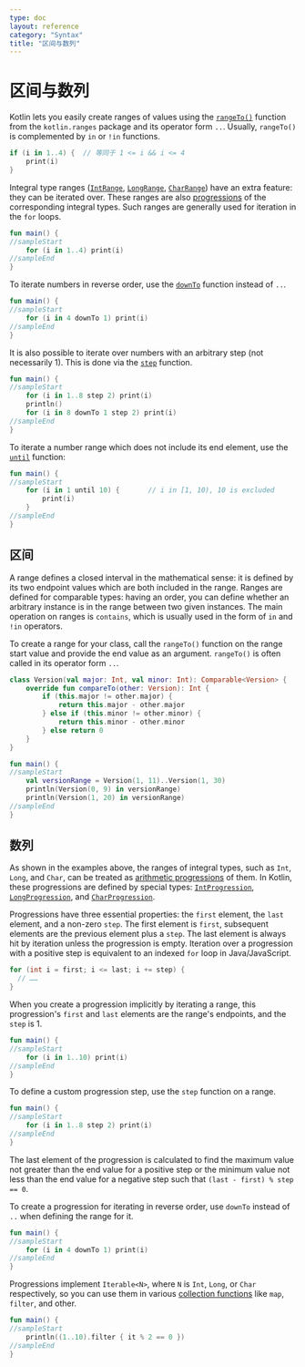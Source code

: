 ```yaml
---
type: doc
layout: reference
category: "Syntax"
title: "区间与数列"
---
```


# 区间与数列

Kotlin lets you easily create ranges of values using the [`rangeTo()`](https://kotlinlang.org/api/latest/jvm/stdlib/kotlin.ranges/range-to.html) function from the `kotlin.ranges` package and its operator form `..`.
Usually, `rangeTo()` is complemented by `in` or `!in` functions.



```kotlin
if (i in 1..4) {  // 等同于 1 <= i && i <= 4
    print(i)
}
```


Integral type ranges ([`IntRange`](https://kotlinlang.org/api/latest/jvm/stdlib/kotlin.ranges/-int-range/index.html), [`LongRange`](https://kotlinlang.org/api/latest/jvm/stdlib/kotlin.ranges/-long-range/index.html), [`CharRange`](https://kotlinlang.org/api/latest/jvm/stdlib/kotlin.ranges/-char-range/index.html)) have an extra feature: they can be iterated over.
These ranges are also [progressions](https://en.wikipedia.org/wiki/Arithmetic_progression) of the corresponding integral types.
Such ranges are generally used for iteration in the `for` loops.



```kotlin
fun main() {
//sampleStart
    for (i in 1..4) print(i)
//sampleEnd
}

```


To iterate numbers in reverse order, use the [`downTo`](https://kotlinlang.org/api/latest/jvm/stdlib/kotlin.ranges/down-to.html) function instead of `..`.



```kotlin
fun main() {
//sampleStart
    for (i in 4 downTo 1) print(i)
//sampleEnd
}

```


It is also possible to iterate over numbers with an arbitrary step (not necessarily 1). This is done via the [`step`](https://kotlinlang.org/api/latest/jvm/stdlib/kotlin.ranges/step.html) function.



```kotlin
fun main() {
//sampleStart
    for (i in 1..8 step 2) print(i)
    println()
    for (i in 8 downTo 1 step 2) print(i)
//sampleEnd
}

```


To iterate a number range which does not include its end element, use the [`until`](https://kotlinlang.org/api/latest/jvm/stdlib/kotlin.ranges/until.html) function:



```kotlin
fun main() {
//sampleStart
    for (i in 1 until 10) {       // i in [1, 10), 10 is excluded
        print(i)
    }
//sampleEnd
}

```


## 区间

A range defines a closed interval in the mathematical sense: it is defined by its two endpoint values which are both included in the range.
Ranges are defined for comparable types: having an order, you can define whether an arbitrary instance is in the range between two given instances.
The main operation on ranges is `contains`, which is usually used in the form of `in` and `!in` operators.

To create a range for your class, call the `rangeTo()` function on the range start value and provide the end value as an argument.
`rangeTo()` is often called in its operator form `..`.


```kotlin
class Version(val major: Int, val minor: Int): Comparable<Version> {
    override fun compareTo(other: Version): Int {
        if (this.major != other.major) {
            return this.major - other.major
        } else if (this.minor != other.minor) {
            return this.minor - other.minor
        } else return 0
    }
}

fun main() {
//sampleStart
    val versionRange = Version(1, 11)..Version(1, 30)
    println(Version(0, 9) in versionRange)
    println(Version(1, 20) in versionRange)
//sampleEnd
}

```


## 数列

As shown in the examples above, the ranges of integral types, such as `Int`, `Long`, and `Char`, can be treated as [arithmetic progressions](https://en.wikipedia.org/wiki/Arithmetic_progression) of them.
In Kotlin, these progressions are defined by special types: [`IntProgression`](https://kotlinlang.org/api/latest/jvm/stdlib/kotlin.ranges/-int-progression/index.html), [`LongProgression`](https://kotlinlang.org/api/latest/jvm/stdlib/kotlin.ranges/-long-progression/index.html), and [`CharProgression`](https://kotlinlang.org/api/latest/jvm/stdlib/kotlin.ranges/-char-progression/index.html).

Progressions have three essential properties: the `first` element, the `last` element, and a non-zero `step`.
The first element is `first`, subsequent elements are the previous element plus a `step`.
The last element is always hit by iteration unless the progression is empty.
Iteration over a progression with a positive step is equivalent to an indexed `for` loop in Java/JavaScript.



```java
for (int i = first; i <= last; i += step) {
  // ……
}
```


When you create a progression implicitly by iterating a range, this progression's `first` and `last` elements are the range's endpoints, and the `step` is 1.



```kotlin
fun main() {
//sampleStart
    for (i in 1..10) print(i)
//sampleEnd
}

```


To define a custom progression step, use the `step` function on a range.



```kotlin
fun main() {
//sampleStart
    for (i in 1..8 step 2) print(i)
//sampleEnd
}

```


The last element of the progression is calculated to find the maximum value not greater than the end value for a positive step or the minimum value not less than the end value for a negative step such that `(last - first) % step == 0`.

To create a progression for iterating in reverse order, use `downTo` instead of `..` when defining the range for it.



```kotlin
fun main() {
//sampleStart
    for (i in 4 downTo 1) print(i)
//sampleEnd
}

```


Progressions implement `Iterable<N>`, where `N` is `Int`, `Long`, or `Char` respectively, so you can use them in various [collection functions](collection-operations.html) like `map`, `filter`, and other.



```kotlin
fun main() {
//sampleStart
    println((1..10).filter { it % 2 == 0 })
//sampleEnd
}

```



